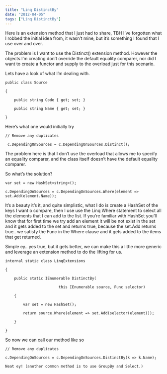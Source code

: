 ```yaml
---
title: "Linq DistinctBy"
date: "2012-04-05"
tags: ["Linq DistinctBy"]
---
```


Here is an extension method that I just had to share, TBH I’ve forgotten what I robbed the initial idea from, it wasn’t mine, but it’s something I found that I use over and over.

The problem is I want to use the Distinct() extension method. However the objects I’m creating don’t override the default equality comparer, nor did I want to create a functor and supply to the overload just for this scenario.

Lets have a look of what I’m dealing with.

    public class Source

    {

        public string Code { get; set; }

        public string Name { get; set; }

    }

Here’s what one would initially try

    // Remove any duplicates

     c.DependingOnSources = c.DependingOnSources.Distinct();

The problem here is that I don’t use the overload that allows me to specify an equality comparer, and the class itself doesn’t have the default equality comparer.

So what’s the solution?

    var set = new HashSet<string>();

    c.DependingOnSources = c.DependingOnSources.Where(element => set.Add(element.Name));

It’s a beauty it’s it, and quite simplistic, what I do is create a HashSet of the keys I want o compare, then I use use the Linq Where statement to select all the elements that I can add to the list. If you’re familiar with HashSet you’ll know that for first time we try add an element it will be not exist in the set and it gets added to the set and returns true, because the set.Add returns true.. we satisfy the Func in the Where clause and it gets added to the items that get returned.

Simple ey.. yes true, but it gets better, we can make this a little more generic and leverage an extension method to do the lifting for us.

    internal static class LinqExtensions

    {

        public static IEnumerable DistinctBy(

                            this IEnumerable source, Func selector)

        {

            var set = new HashSet();

            return source.Where(element => set.Add(selector(element)));

        }

    }

So now we can call our method like so

    // Remove any duplicates

    c.DependingOnSources = c.DependingOnSources.DistinctBy(k => k.Name);

    Neat ey! (another common method is to use GroupBy and Select.)
